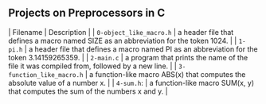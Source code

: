 ## Projects on Preprocessors in C

| Filename | Description |
| `0-object_like_macro.h` | a header file that defines a macro named SIZE as an abbreviation for the token 1024. |
| `1-pi.h` | a header file that defines a macro named PI as an abbreviation for the token 3.14159265359. |
| `2-main.c` |  a program that prints the name of the file it was compiled from, followed by a new line. |
| `3-function_like_macro.h` | a function-like macro ABS(x) that computes the absolute value of a number x. |
| `4-sum.h`: | a function-like macro SUM(x, y) that computes the sum of the numbers x and y. |
